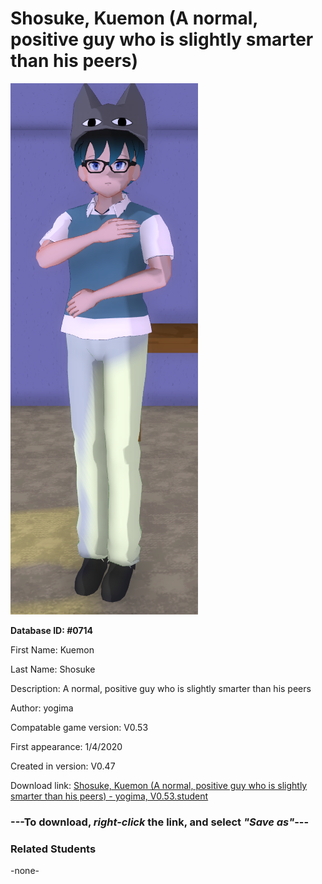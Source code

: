 # Shosuke, Kuemon (A normal, positive guy who is slightly smarter than his peers)

<img src="../../Files/Images/Shosuke, Kuemon (A normal, positive guy who is slightly smarter than his peers).png" title="Shosuke, Kuemon (A normal, positive guy who is slightly smarter than his peers) - yogima, V0.53">

**Database ID: #0714**

First Name: Kuemon

Last Name: Shosuke

Description: A normal, positive guy who is slightly smarter than his peers

Author: yogima

Compatable game version: V0.53

First appearance: 1/4/2020

Created in version: V0.47

Download link: <a href="https://raw.githubusercontent.com/Arbiter1223/Daigaku-Gurashi-Custom-Students/master/Files/Student%20Files/Shosuke%2C%20Kuemon%20(A%20normal%2C%20positive%20guy%20who%20is%20slightly%20smarter%20than%20his%20peers)%20-%20yogima%2C%20V0.53.student">Shosuke, Kuemon (A normal, positive guy who is slightly smarter than his peers) - yogima, V0.53.student</a>

### ---**To download, _right-click_ the link, and select _"Save as"_**---

### Related Students

-none-
